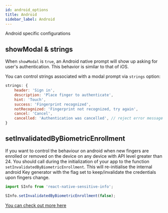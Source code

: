 ```yaml
---
id: android_options
title: Android
sidebar_label: Android
---
```


Android specific configurations

## showModal & strings

When `showModal` is `true`, an Android native prompt will show up asking for user's authentication. This behavior is similar to that of iOS.

You can control strings associated with a modal prompt via `strings` option:

```javascript
strings: {
    header: 'Sign in',
    description: 'Place finger to authenticate',
    hint: 'Touch',
    success: 'Fingerprint recognized',
    notRecognized: 'Fingerprint not recognized, try again',
    cancel: 'Cancel',
    cancelled: 'Authentication was cancelled', // reject error message
}
```

## setInvalidatedByBiometricEnrollment

If you want to control the behaviour on android when new fingers are enrolled or removed on the device on any device with API level greater than 24. You should call during the initialization of your app to the function `setInvalidatedByBiometricEnrollment`. This will re-initialise the internal android Key generator with the flag set to keep/invalidate the credentials upon fingers change.

```javascript
import SInfo from 'react-native-sensitive-info';

SInfo.setInvalidatedByBiometricEnrollment(false);
```

[You can check out more here](https://developer.android.com/reference/android/security/keystore/KeyGenParameterSpec.Builder#setInvalidatedByBiometricEnrollment(boolean))